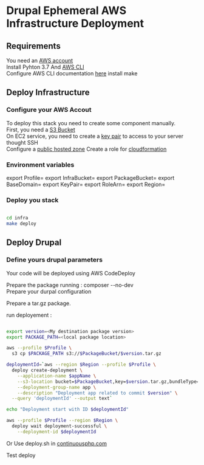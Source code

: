 # Drupal Ephemeral AWS Infrastructure Deployment

## Requirements

You need an [AWS account](https://portal.aws.amazon.com/billing/signup#/start)  
Install Pyhton 3.7 And [AWS CLI](https://docs.aws.amazon.com/cli/latest/userguide/install-cliv2.html)  
Configure AWS CLI documentation [here](https://docs.aws.amazon.com/cli/latest/userguide/cli-chap-configure.html)
install make

## Deploy Infrastructure

### Configure your AWS Accout

To deploy this stack you need to create some component manually.  
First, you need a [S3 Bucket](https://docs.aws.amazon.com/quickstarts/latest/s3backup/step-1-create-bucket.html)  
On EC2 service, you need to create a [key pair](https://docs.aws.amazon.com/AWSEC2/latest/UserGuide/ec2-key-pairs.html) to access to your server thought SSH  
Configure a [public hosted zone](https://docs.aws.amazon.com/Route53/latest/DeveloperGuide/CreatingHostedZone.html)
Create a role for [cloudformation](https://docs.aws.amazon.com/AWSCloudFormation/latest/UserGuide/using-iam-servicerole.html)

### Environment variables

export Profile=<your aws profile name>
export InfraBucket=<your S3 bucket>
export PackageBucket=<your S3 bucket or an other as you wish>
export BaseDomain=<your public hosted zone domain name>
export KeyPair=<your key pair name>
export RoleArn=<cloudformation role arn>
export Region=<AWS favorite region code>

### Deploy you stack

```bash

cd infra
make deploy

```

## Deploy Drupal

### Define yours drupal parameters

Your code will be deployed using AWS CodeDeploy  
  
Prepare the package running : composer --no-dev  
Prepare your durpal configuration  
  
Prepare a tar.gz package.  
  
run deployement :  
  
```bash

export version=<My destination package version>
export PACKAGE_PATH=<local package location>

aws --profile $Profile \
  s3 cp $PACKAGE_PATH s3://$PackageBucket/$version.tar.gz

deploymentId=`aws --region $Region --profile $Profile \
  deploy create-deployment \
    --application-name $appName \
    --s3-location bucket=$PackageBucket,key=$version.tar.gz,bundleType=tgz \
    --deployment-group-name app \
    --description "Deployment app related to commit $version" \
  --query 'deploymentId' --output text`

echo "Deployment start with ID $deploymentId"

aws --profile $Profile --region $Region \
  deploy wait deployment-successful \
    --deployment-id $deploymentId

```
  
Or Use deploy.sh in [continuousphp.com](https://app.continuousphp.com)

Test deploy
